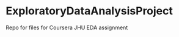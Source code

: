 ExploratoryDataAnalysisProject
==============================

Repo for files for Coursera JHU EDA assignment

